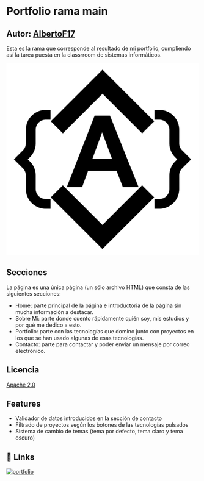 # Portfolio rama main
## Autor: [AlbertoF17](https://www.github.com/albertof17)
Esta es la rama que corresponde al resultado de mi portfolio, cumpliendo así la tarea puesta en la classrroom de sistemas informáticos.

![Icono](https://raw.githubusercontent.com/AlbertoF17/Portfolio/develop/AlbertoFernandezGomez_Portfolio/media/img/icono.png)

## Secciones
La página es una única página (un sólo archivo HTML) que consta de las siguientes secciones:
- Home: parte principal de la página e introductoria de la página sin mucha información a destacar.
- Sobre Mi: parte donde cuento rápidamente quién soy, mis estudios y por qué me dedico a esto.
- Portfolio: parte con las tecnologías que domino junto con proyectos en los que se han usado algunas de esas tecnologías.
- Contacto: parte para contactar y poder enviar un mensaje por correo electrónico.


## Licencia

[Apache 2.0](https://www.apache.org/licenses/LICENSE-2.0)


## Features

- Validador de datos introducidos en la sección de contacto
- Filtrado de proyectos según los botones de las tecnologías pulsados
- Sistema de cambio de temas (tema por defecto, tema claro y tema oscuro)


## 🔗 Links
[![portfolio](https://img.shields.io/badge/link_al_portfolio-000?style=for-the-badge&logo=github&logoColor=white)](https://albertof17.github.io/Portfolio/AlbertoFernandezGomez_Portfolio)
